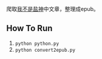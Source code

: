 爬取[我不是盐神](https://onehu.xyz/categories/)中文章，整理成epub。

## How To Run

1. `python python.py`
2. `python convert2epub.py`

